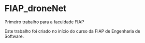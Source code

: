# FIAP_droneNet
Primeiro trabalho para a faculdade FIAP

Este trabalho foi criado no início do curso da FIAP de Engenharia de Software.
